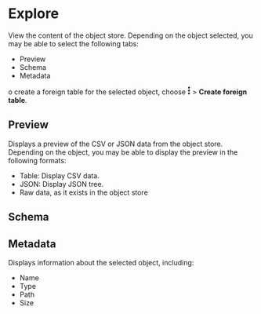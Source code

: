 # Explore

View the content of the object store. Depending on the object selected, you may be able to select the following tabs:

- Preview
- Schema
- Metadata

o create a foreign table for the selected object, choose 
![Images/kebab-menu.png](Images/kebab-menu.png) > **Create foreign table**.

## Preview

Displays a preview of the CSV or JSON data from the object store. Depending on the object, you may be able to display the preview in the following formats:

- Table: Display CSV data.
- JSON: Display JSON tree.
- Raw data, as it exists in the object store


## Schema

## Metadata

Displays information about the selected object, including:

- Name
- Type
- Path
- Size